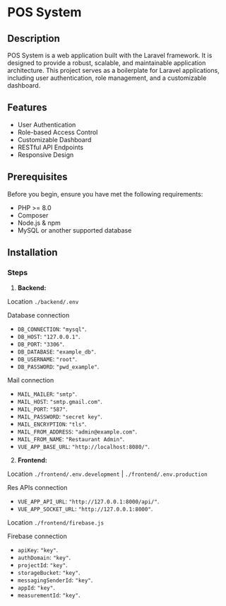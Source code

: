 # POS System

## Description

POS System is a web application built with the Laravel framework. It is designed to provide a robust, scalable, and maintainable application architecture. This project serves as a boilerplate for Laravel applications, including user authentication, role management, and a customizable dashboard.

## Features

- User Authentication
- Role-based Access Control
- Customizable Dashboard
- RESTful API Endpoints
- Responsive Design

## Prerequisites

Before you begin, ensure you have met the following requirements:

- PHP >= 8.0
- Composer
- Node.js & npm
- MySQL or another supported database

## Installation

### Steps

1. **Backend:**

Location `./backend/.env`

Database connection
- `DB_CONNECTION`: `"mysql"`.
- `DB_HOST`: `"127.0.0.1"`.
- `DB_PORT`: `"3306"`.
- `DB_DATABASE`: `"example_db"`.
- `DB_USERNAME`: `"root"`.
- `DB_PASSWORD`: `"pwd_example"`.

Mail connection
- `MAIL_MAILER`: `"smtp"`.
- `MAIL_HOST`: `"smtp.gmail.com"`.
- `MAIL_PORT`: `"587"`.
- `MAIL_PASSWORD`: `"secret key"`.
- `MAIL_ENCRYPTION`: `"tls"`.
- `MAIL_FROM_ADDRESS`: `"admin@example.com"`.​
- `MAIL_FROM_NAME`: `"Restaurant Admin"`.​
- `VUE_APP_BASE_URL`: `"http://localhost:8080/"`.​

2. **Frontend:**

Location `./frontend/.env.development` | `./frontend/.env.production`

Res APIs connection
- `VUE_APP_API_URL`: `"http://127.0.0.1:8000/api/"`.
- `VUE_APP_SOCKET_URL`: `"http://127.0.0.1:8000"`.

Location `./frontend/firebase.js`

Firebase connection
- `apiKey`: `"key"`.
- `authDomain`: `"key"`.
- `projectId`: `"key"`.
- `storageBucket`: `"key"`.
- `messagingSenderId`: `"key"`.
- `appId`: `"key"`.
- `measurementId`: `"key"`.
